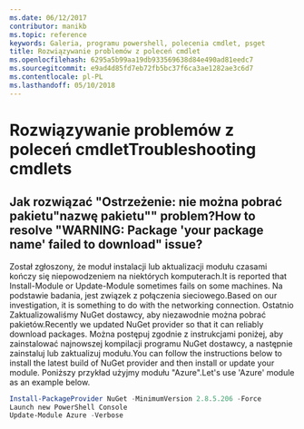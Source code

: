 ```yaml
---
ms.date: 06/12/2017
contributor: manikb
ms.topic: reference
keywords: Galeria, programu powershell, polecenia cmdlet, psget
title: Rozwiązywanie problemów z poleceń cmdlet
ms.openlocfilehash: 6295a5b99aa19db933569638d84e490ad81eedc7
ms.sourcegitcommit: e9ad4d85fd7eb72fb5bc37f6ca3ae1282ae3c6d7
ms.contentlocale: pl-PL
ms.lasthandoff: 05/10/2018
---
```

# <a name="troubleshooting-cmdlets"></a><span data-ttu-id="af76e-103">Rozwiązywanie problemów z poleceń cmdlet</span><span class="sxs-lookup"><span data-stu-id="af76e-103">Troubleshooting cmdlets</span></span>

## <a name="how-to-resolve-warning-package-your-package-name-failed-to-download-issue"></a><span data-ttu-id="af76e-104">Jak rozwiązać "Ostrzeżenie: nie można pobrać pakietu"nazwę pakietu"" problem?</span><span class="sxs-lookup"><span data-stu-id="af76e-104">How to resolve "WARNING: Package 'your package name' failed to download" issue?</span></span>

<span data-ttu-id="af76e-105">Został zgłoszony, że moduł instalacji lub aktualizacji modułu czasami kończy się niepowodzeniem na niektórych komputerach.</span><span class="sxs-lookup"><span data-stu-id="af76e-105">It is reported that Install-Module or Update-Module sometimes fails on some machines.</span></span>
<span data-ttu-id="af76e-106">Na podstawie badania, jest związek z połączenia sieciowego.</span><span class="sxs-lookup"><span data-stu-id="af76e-106">Based on our investigation, it is something to do with the networking connection.</span></span>
<span data-ttu-id="af76e-107">Ostatnio Zaktualizowaliśmy NuGet dostawcy, aby niezawodnie można pobrać pakietów.</span><span class="sxs-lookup"><span data-stu-id="af76e-107">Recently we updated NuGet provider so that it can reliably download packages.</span></span>
<span data-ttu-id="af76e-108">Można postępuj zgodnie z instrukcjami poniżej, aby zainstalować najnowszej kompilacji programu NuGet dostawcy, a następnie zainstaluj lub zaktualizuj modułu.</span><span class="sxs-lookup"><span data-stu-id="af76e-108">You can follow the instructions below to install the latest build of NuGet provider and then install or update your module.</span></span>
<span data-ttu-id="af76e-109">Poniższy przykład użyjmy modułu "Azure".</span><span class="sxs-lookup"><span data-stu-id="af76e-109">Let's use 'Azure' module as an example below.</span></span>

```powershell
Install-PackageProvider NuGet -MinimumVersion 2.8.5.206 -Force
Launch new PowerShell Console
Update-Module Azure -Verbose
```